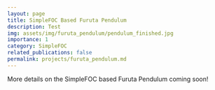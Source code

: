 ```yaml
---
layout: page
title: SimpleFOC Based Furuta Pendulum
description: Test
img: assets/img/furuta_pendulum/pendulum_finished.jpg
importance: 1
category: SimpleFOC
related_publications: false
permalink: projects/furuta_pendulum.md
---
```


More details on the SimpleFOC based Furuta Pendulum coming soon!

